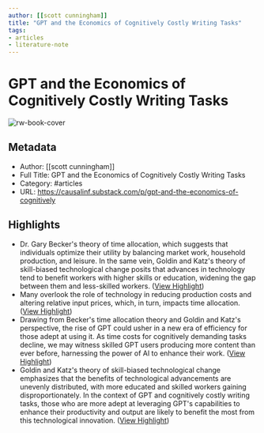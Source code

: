 ```yaml
---
author: [[scott cunningham]]
title: "GPT and the Economics of Cognitively Costly Writing Tasks"
tags: 
- articles
- literature-note
---
```

# GPT and the Economics of Cognitively Costly Writing Tasks

![rw-book-cover](https://substackcdn.com/image/fetch/f_auto,q_auto:good,fl_progressive:steep/https%3A%2F%2Fsubstack-post-media.s3.amazonaws.com%2Fpublic%2Fimages%2F72acb36a-9665-4164-8ace-a55529bca930_1600x1168.jpeg)

## Metadata
- Author: [[scott cunningham]]
- Full Title: GPT and the Economics of Cognitively Costly Writing Tasks
- Category: #articles
- URL: https://causalinf.substack.com/p/gpt-and-the-economics-of-cognitively

## Highlights
- Dr. Gary Becker's theory of time allocation, which suggests that individuals optimize their utility by balancing market work, household production, and leisure. In the same vein, Goldin and Katz's theory of skill-biased technological change posits that advances in technology tend to benefit workers with higher skills or education, widening the gap between them and less-skilled workers. ([View Highlight](https://read.readwise.io/read/01gvwq7e54fyqhtwz8bgp1vpfm))
- Many overlook the role of technology in reducing production costs and altering relative input prices, which, in turn, impacts time allocation. ([View Highlight](https://read.readwise.io/read/01gvwq860x3yy50y2cyc4kfdg8))
- Drawing from Becker's time allocation theory and Goldin and Katz's perspective, the rise of GPT could usher in a new era of efficiency for those adept at using it. As time costs for cognitively demanding tasks decline, we may witness skilled GPT users producing more content than ever before, harnessing the power of AI to enhance their work. ([View Highlight](https://read.readwise.io/read/01gvwq9p4dptsvd3zpesfmpyhs))
- Goldin and Katz's theory of skill-biased technological change emphasizes that the benefits of technological advancements are unevenly distributed, with more educated and skilled workers gaining disproportionately. In the context of GPT and cognitively costly writing tasks, those who are more adept at leveraging GPT's capabilities to enhance their productivity and output are likely to benefit the most from this technological innovation. ([View Highlight](https://read.readwise.io/read/01gvwqdb3eyqgkrj1hc0bgbvhy))

